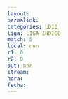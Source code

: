 ```yaml
---
layout: 
permalink: 
categories: LD10
liga: LIGA INDIGO
match: 5
local: nnn
r1: 0
r2: 0
out: nnn
stream: 
hora: 
fecha:
---
```

